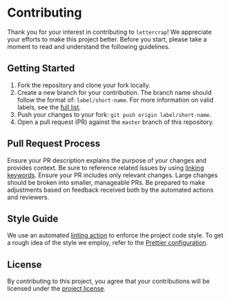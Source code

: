 # Contributing

Thank you for your interest in contributing to `lettercrap`!
We appreciate your efforts to make this project better.
Before you start, please take a moment to read and understand the following guidelines.

## Getting Started

1. Fork the repository and clone your fork locally.
2. Create a new branch for your contribution.
   The branch name should follow the format of: `label/short-name`.
   For more information on valid labels, see the [full list](https://github.com/lettercrap/lettercrap/labels).
3. Push your changes to your fork: `git push origin label/short-name`.
4. Open a pull request (PR) against the `master` branch of this repository.

## Pull Request Process

Ensure your PR description explains the purpose of your changes and provides context.
Be sure to reference related issues by using [linking keywords](https://docs.github.com/en/issues/tracking-your-work-with-issues/linking-a-pull-request-to-an-issue).
Ensure your PR includes only relevant changes.
Large changes should be broken into smaller, manageable PRs.
Be prepared to make adjustments based on feedback received both by the automated actions and reviewers.

## Style Guide

We use an automated [linting action](.github/workflows/lint.yml) to enforce the project code style.
To get a rough idea of the style we employ, refer to the [Prettier configuration](.prettierrc.json).

## License

By contributing to this project, you agree that your contributions will be licensed under the [project license](LICENSE).
